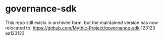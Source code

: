 # governance-sdk 

This repo still exists in archived form, but the maintained version has now relocated to: https://github.com/Mythic-Project/governance-sdk
123123
aa123123
